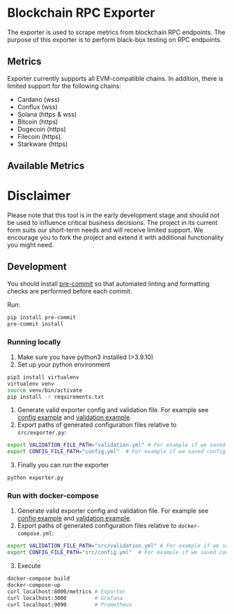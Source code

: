 # Blockchain RPC Exporter
The exporter is used to scrape metrics from blockchain RPC endpoints. The purpose of this exporter is to perform black-box testing on RPC endpoints.
## Metrics
Exporter currently supports all EVM-compatible chains. In addition, there is limited support for the following chains:
- Cardano (wss)
- Conflux (wss)
- Solana (https & wss)
- Bitcoin (https)
- Dogecoin (https)
- Filecoin (https)
- Starkware (https)

## Available Metrics

# Disclaimer
Please note that this tool is in the early development stage and should not be used to influence critical business decisions.
The project in its current form suits our short-term needs and will receive limited support. We encourage you to fork the project and extend it with additional functionality you might need.

## Development
You should install [pre-commit](https://pre-commit.com/) so that automated linting and formatting checks are performed before each commit. 

Run:
```bash
pip install pre-commit
pre-commit install
```
### Running locally
1. Make sure you have python3 installed (>3.9.10)
2. Set up your python environment
```bash
pip3 install virtualenv
virtualenv venv
source venv/bin/activate
pip install -r requirements.txt
```
1. Generate valid exporter config and validation file. For example see [config example](config/exporter_example/config.yml) and [validation example](config/exporter_example/validation.yml).
2. Export paths of generated configuration files relative to `src/exporter.py`:
```bash
export VALIDATION_FILE_PATH="validation.yml" # For example if we saved validation config file in src/validation.yml
export CONFIG_FILE_PATH="config.yml"  # For example if we saved config file in src/config.yml
```
3. Finally you can run the exporter
```bash
python exporter.py
```
### Run with docker-compose
1. Generate valid exporter config and validation file. For example see [config example](config/exporter_example/config.yml) and [validation example](config/exporter_example/validation.yml).
2. Export paths of generated configuration files relative to `docker-compose.yml`:
```bash
export VALIDATION_FILE_PATH="src/validation.yml" # For example if we saved validation config file in src/validation.yml
export CONFIG_FILE_PATH="src/config.yml"  # For example if we saved config file in src/config.yml
```
3. Execute
```bash
docker-compose build
docker-compose-up
curl localhost:8000/metrics # Exporter
curl localhost:3000         # Grafana
curl localhost:9090         # Prometheus
```
